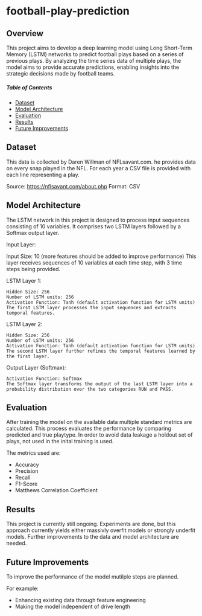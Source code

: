 # football-play-prediction

## Overview

This project aims to develop a deep learning model using Long Short-Term Memory (LSTM) networks to predict football plays based on a series of previous plays. By analyzing the time series data of multiple plays, the model aims to provide accurate predictions, enabling insights into the strategic decisions made by football teams.

##### Table of Contents

* [Dataset](#dataset)  
* [Model Architecture](#architecture)
* [Evaluation](#evaluation)
* [Results](#results)
* [Future Improvements](#improvements)


## Dataset

This data is collected by Daren Willman of NFLsavant.com. he provides data on every snap played in the NFL. For each year a CSV file is provided with each line representing a play. 

Source: https://nflsavant.com/about.php
Format: CSV

## Model Architecture

The LSTM network in this project is designed to process input sequences consisting of 10 variables. It comprises two LSTM layers followed by a Softmax output layer.

Input Layer:

Input Size: 10 (more features should be added to improve performance)
This layer receives sequences of 10 variables at each time step, with 3 time steps being provided.

LSTM Layer 1:

    Hidden Size: 256
    Number of LSTM units: 256
    Activation Function: Tanh (default activation function for LSTM units)
    The first LSTM layer processes the input sequences and extracts temporal features.

LSTM Layer 2:

    Hidden Size: 256
    Number of LSTM units: 256
    Activation Function: Tanh (default activation function for LSTM units)
    The second LSTM layer further refines the temporal features learned by the first layer.

Output Layer (Softmax):

    Activation Function: Softmax
    The Softmax layer transforms the output of the last LSTM layer into a probability distribution over the two categories RUN and PASS.


## Evaluation

After training the model on the available data multiple standard metrics are calculated. This process evaluates the performance by comparing predicted and true playtype. In order to avoid data leakage a holdout set of plays, not used in the inital training is used.

The metrics used are:
* Accuracy
* Precision
* Recall
* F1-Score
* Matthews Correlation Coefficient 

## Results

This project is currently still ongoing. Experiments are done, but this approach currently yields either massivly overfit models or strongly underfit models. Further improvements to the data and model architecture are needed.

## Future Improvements

To improve the performance of the model mutilple steps are planned.

For example:
* Enhancing existing data through feature engineering
* Making the model independent of drive length
